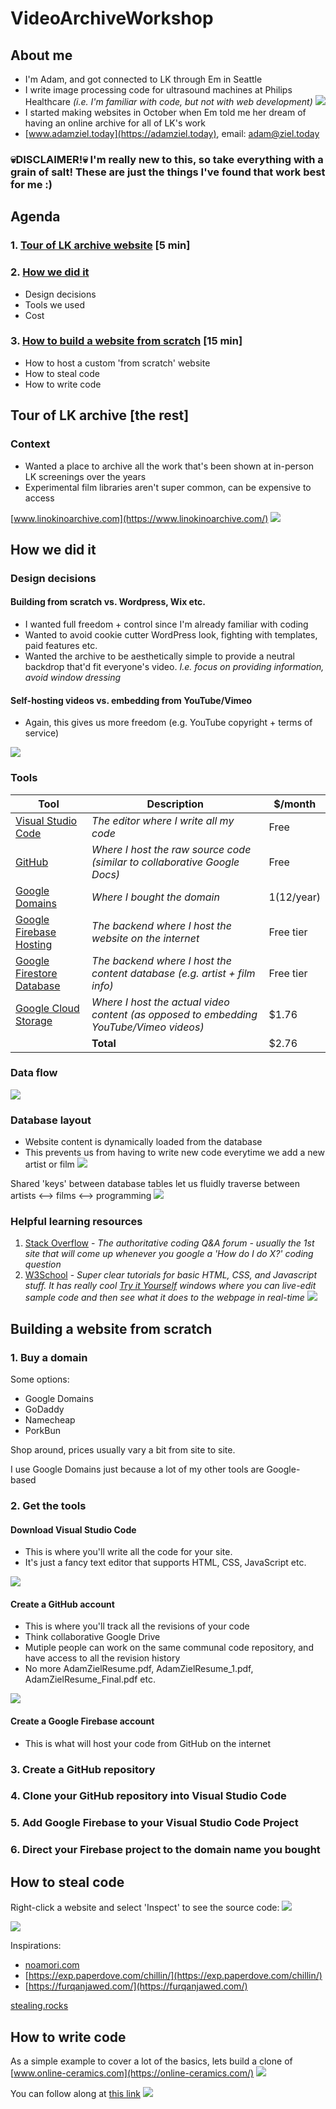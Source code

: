 # VideoArchiveWorkshop

## About me

- I'm Adam, and got connected to LK through Em in Seattle
- I write image processing code for ultrasound machines at Philips Healthcare *(i.e. I'm familiar with code, but not with web development)
  ![](images/ultrasound.png)*
- I started making websites in October when Em told me her dream of having an online archive for all of LK's work
- [www.adamziel.today](https://adamziel.today), email: adam@ziel.today
### 💀DISCLAIMER!💀 I'm really new to this, so take everything with a grain of salt! These are just the things I've found that work best for me :)

## Agenda
### 1. [Tour of LK archive website](#tour-of-lk-archive) [5 min]
### 2. [How we did it](#how-we-did-it)
- Design decisions
- Tools we used
- Cost
### 3. [How to build a website from scratch](#building-a-website-from-scratch) [15 min]
- How to host a custom 'from scratch' website
- How to steal code
- How to write code

## Tour of LK archive [the rest]
### Context
- Wanted a place to archive all the work that's been shown at in-person LK screenings over the years
- Experimental film libraries aren't super common, can be expensive to access

[www.linokinoarchive.com](https://www.linokinoarchive.com/)
![](images/lk-archive.png)

## How we did it

### Design decisions

#### Building from scratch vs. Wordpress, Wix etc.
- I wanted full freedom + control since I'm already familiar with coding
- Wanted to avoid cookie cutter WordPress look, fighting with templates, paid features etc.
- Wanted the archive to be aesthetically simple to provide a neutral backdrop that'd fit everyone's video. *I.e. focus on providing information, avoid window dressing*

#### Self-hosting videos vs. embedding from YouTube/Vimeo
- Again, this gives us more freedom (e.g. YouTube copyright + terms of service)

![](images/google-cloud-storage.png)

### Tools
| Tool     | Description | $/month |
| ----------- | ----------- | ----------- |
| [Visual Studio Code](https://code.visualstudio.com/download) | *The editor where I write all my code* | Free |
| [GitHub](https://github.com/)| *Where I host the raw source code (similar to collaborative Google Docs)* | Free |
| [Google Domains](https://firebase.google.com/docs/hosting) | *Where I bought the domain* | $1 ($12/year) |
| [Google Firebase Hosting](https://firebase.google.com/docs/hosting) | *The backend where I host the website on the internet* | Free tier |
| [Google Firestore Database](https://cloud.google.com/firestore) | *The backend where I host the content database (e.g. artist + film info)* | Free tier |
| [Google Cloud Storage](https://cloud.google.com/storage) | *Where I host the actual video content (as opposed to embedding YouTube/Vimeo videos)* | $1.76 |
| | **Total** | $2.76 |

### Data flow
![](images/data-flow.png)

### Database layout
- Website content is dynamically loaded from the database
- This prevents us from having to write new code everytime we add a new artist or film
![](images/database-example.png)

Shared 'keys' between database tables let us fluidly traverse between artists <--> films <--> programming
![](images/database-schema.png)

### Helpful learning resources
1. [Stack Overflow](https://stackoverflow.com/questions/114543/how-to-horizontally-center-an-element) - *The authoritative coding Q&A forum - usually the 1st site that will come up whenever you google a 'How do I do X?' coding question*
2. [W3School](https://www.w3schools.com/) - *Super clear tutorials for basic HTML, CSS, and Javascript stuff. It has really cool [Try it Yourself](https://www.w3schools.com/css/tryit.asp?filename=trycss_default) windows where you can live-edit sample code and then see what it does to the webpage in real-time*
![](images/w3-school.png)

## Building a website from scratch

### 1. Buy a domain
Some options:
- Google Domains
- GoDaddy
- Namecheap
- PorkBun

Shop around, prices usually vary a bit from site to site.

I use Google Domains just because a lot of my other tools are Google-based

### 2. Get the tools
#### Download Visual Studio Code
- This is where you'll write all the code for your site.
- It's just a fancy text editor that supports HTML, CSS, JavaScript etc.

![](images/visual-studio-code.png)

#### Create a GitHub account
- This is where you'll track all the revisions of your code
- Think collaborative Google Drive
- Mutiple people can work on the same communal code repository, and have access to all the revision history
- No more AdamZielResume.pdf, AdamZielResume_1.pdf, AdamZielResume_Final.pdf etc.

![](images/github.png)

#### Create a Google Firebase account
- This is what will host your code from GitHub on the internet

### 3. Create a GitHub repository

### 4. Clone your GitHub repository into Visual Studio Code

### 5. Add Google Firebase to your Visual Studio Code Project

### 6. Direct your Firebase project to the domain name you bought
 
## How to steal code

Right-click a website and select 'Inspect' to see the source code:
![](images/inspect.png)

![](images/emslater.png)

Inspirations:
- [noamori.com](https://www.noamori.com/)
- [https://exp.paperdove.com/chillin/](https://exp.paperdove.com/chillin/)
- [https://furqanjawed.com/](https://furqanjawed.com/)


[stealing.rocks](https://www.stealing.rocks/)

## How to write code

As a simple example to cover a lot of the basics, lets build a clone of [www.online-ceramics.com](https://online-ceramics.com/)
![](images/online-ceramics.png)

You can follow along at [this link](https://codepen.io/adamziel/pen/dyZQavw)
![](images/codepen.png)
